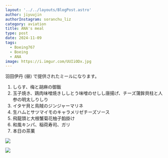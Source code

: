 ```yaml
---
layout: '../../layouts/BlogPost.astro'
author: jiyuujin
authorInstagram: soranchu_liz
category: aviation
title: ANA's meal
type: post
date: 2024-11-09
tags:
  - Boeing767
  - Boeing
  - ANA
image: https://i.imgur.com/UUIiODx.jpg
---
```


羽田伊丹 (昼) で提供されたミールになります。

1. しらす、梅と胡麻の御飯
2. 玉子焼き、鶏肉味噌焼きししとう味噌のせしし唐揚げ、チーズ蒲鉾貝柱と人参の明太しりしり
3. イタヤ貝と鳥賊のジンジャーマリネ
4. 生ハムとサツマイモのキャラメリゼチーズソース
5. 飛龍頭と大根蟹菊花柚子餡掛け
6. 和風キンパ、稲荷寿司、ガリ
7. 本日の茶菓

![](/assets/img/20241109/kinaishoku_1.JPG)

![](/assets/img/20241109/kinaishoku_2.JPG)
